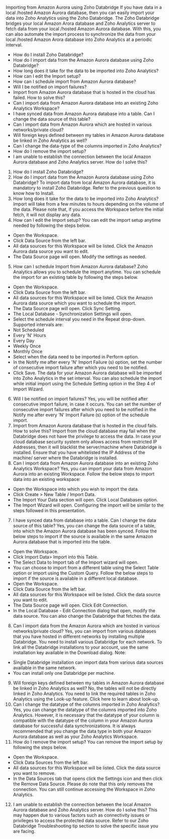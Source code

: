 Importing from Amazon Aurora using Zoho Databridge
If you have data in a local /hosted Amazon Aurora database, then you can easily import your data into Zoho Analytics using the Zoho Databridge. The Zoho Databridge bridges your local Amazon Arora database and Zoho Analytics server to fetch data from your local /hosted Amazon Aurora database. With this, you can also automate the import process to synchronize the data from your local /hosted Amazon Arora database into Zoho Analytics at a periodic interval.
- How do I install Zoho Databridge?
- How do I import data from the Amazon Aurora database using Zoho Databridge?
- How long does it take for the data to be imported into Zoho Analytics?
- How can I edit the Import setup?
- How can I schedule import from Amazon Aurora database?
- Will I be notified on import failures?
- Import from Amazon Aurora database that is hosted in the cloud has failed. How to solve this?
- Can I import data from Amazon Aurora database into an existing Zoho Analytics Workspace?
- I have synced data from Amazon Aurora database into a table. Can I change the data source of this table?
- Can I import data from Amazon Aurora which are hosted in various networks/private cloud?
- Will foreign keys defined between my tables in Amazon Aurora database be linked in Zoho Analytics as well?
- Can I change the data-type of the columns imported in Zoho Analytics?
- How do I remove the import setup?
- I am unable to establish the connection between the local Amazon Aurora database and Zoho Analytics server. How do I solve this?
1. How do I install Zoho Databridge?
2. How do I import data from the Amazon Aurora database using Zoho Databridge?
To import data from local Amazon Aurora database, it is mandatory to install Zoho Databridge. Refer to the previous question to know how to Install.
3. How long does it take for the data to be imported into Zoho Analytics?
Import will take from a few minutes to hours depending on the volume of the data. Please note that, if you access the Workspace before the initial fetch, it will not display any data.
4. How can I edit the Import setup?
You can edit the import setup anytime needed by following the steps below.
- Open the Workspace.
- Click Data Source from the left bar.
- All data sources for this Workspace will be listed. Click the Amazon Aurora data source you want to edit.
- The Data Source page will open. Modify the settings as needed.
5. How can I schedule Import from Amazon Aurora database?
Zoho Analytics allows you to schedule the import anytime. You can schedule the import for an existing table by following the steps below.
- Open the Workspace.
- Click Data Source from the left bar.
- All data sources for this Workspace will be listed. Click the Amazon Aurora data source which you want to schedule the import.
- The Data Source page will open. Click Sync Setting.
- The Local Database - Synchronization Settings will open.
- Select the schedule interval you need in the Repeat drop-down. Supported intervals are:
- Not Scheduled
- Every 'N' Hours
- Every Day
- Weekly Once
- Monthly Once
- Select when the data need to be imported in Perform option.
- In the Notify me after every 'N' Import Failure (s) option, set the number of consecutive import failure after which you need to be notified.
- Click Save. The data for your Amazon Aurora database will be imported into Zoho Analytics in the set interval.
You can also schedule the import while initial import using the Schedule Setting option in the Step 4 of Import Wizard.
6. Will I be notified on import failures?
Yes, you will be notified after consecutive import failure, in case it occurs. You can set the number of consecutive import failures after which you need to be notified in the Notify me after every 'N' Import Failure (s) option of the schedule import.
6. Import from Amazon Aurora database that is hosted in the cloud fails. How to solve this?
Import from the cloud database may fail when the Databridge does not have the privilege to access the data. In case your cloud database security system only allows access from restricted IP Addresses, then it will blacklist the server/machine where Databridge is installed. Ensure that you have whitelisted the IP Address of the machine/ server where the Databridge is installed.
7. Can I import data from Amazon Aurora database into an existing Zoho Analytics Workspace?
Yes, you can import your data from Amazon Aurora into an existing Workspace.
Follow the below steps to import data into an existing workspace:
- Open the Workspace into which you wish to import the data.
- Click Create > New Table / Import Data.
- The Import Your Data section will open. Click Local Databases option.
- The Import Wizard will open. Configuring the import will be similar to the steps followed in this presentation.
7. I have synced data from database into a table. Can I change the data source of this table?
Yes, you can change the data source of a table, into which the Amazon Aurora database has been synced.
Follow the below steps to import if the source is available in the same Amazon Aurora database that is imported into the table.
- Open the Workspace.
- Click Import Data> Import into this Table.
- The Select Data to Import tab of the Import wizard will open.
- You can choose to import from a different table using the Select Table option or import using the Custom Query.
Follow the below steps to import if the source is available in a different local database.
- Open the Workspace.
- Click Data Source from the left bar.
- All data sources for this Workspace will be listed. Click the data source you want to edit.
- The Data Source page will open. Click Edit Connection.
- In the Local Database - Edit Connection dialog that open, modify the data source. You can also change the Databridge that fetches the data.
8. Can I import data from the Amazon Aurora which are hosted in various networks/private cloud?
Yes, you can import from various databases that you have hosted in different networks by installing multiple Databridge. You need to install various Databridge for each network. To link all the Databridge installations to your account, use the same installation key available in the Download dialog.
Note:
- Single Databridge installation can import data from various data sources available in the same network.
- You can install only one Databridge per machine.
9. Will foreign keys defined between my tables in Amazon Aurora database be linked in Zoho Analytics as well?
No, the tables will not be directly linked in Zoho Analytics. You need to link the required tables in Zoho Analytics using the Look-up feature. Click here to learn about look-up.
10. Can I change the datatype of the columns imported in Zoho Analytics?
Yes, you can change the datatype of the columns imported into Zoho Analytics. However, it is necessary that the datatype of your column is compatible with the datatype of the column in your Amazon Aurora database for successful data synchronizations. It is always recommended that you change the data type in both your Amazon Aurora database as well as your Zoho Analytics Workspace.
11. How do I remove the import setup?
You can remove the import setup by following the steps below.
- Open the Workspace.
- Click Data Sources from the left bar.
- All data sources for this Workspace will be listed. Click the data source you want to remove.
- In the Data Sources tab that opens click the Settings icon and then click the Remove Data Source.
Please do note that this only removes the connection. You can still continue accessing the Workspace in Zoho Analytics.
12. I am unable to establish the connection between the local Amazon Aurora database and Zoho Analytics server. How do I solve this?
This may happen due to various factors such as connectivity issues or privileges to access the protected data source. Refer to our Zoho Databridge Troubleshooting tip section to solve the specific issue you are facing.